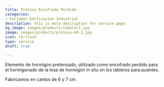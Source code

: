 ```yaml
---
title: Prelosa Encofrado Perdido
categories:
- Forjados Edificación Industrial
description: this is meta description for service page.
bg_image: images/products/tubular1.jpg
image: images/products/prelosa-60-1.jpg
icon: fa-truck
type: service
draft: true

---
```

Elemento de hormigón pretensado, utilizado como encofrado perdido para el hormigonado de la losa de hormigón in situ en los tableros para puentes.

Fabricamos en cantos de 6 y 7 cm.